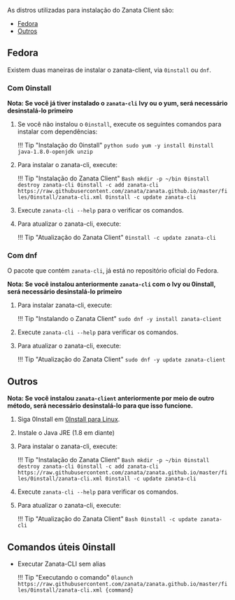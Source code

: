 As distros utilizadas para instalação do Zanata Client são:

* [Fedora](#fedora)
* [Outros](#outros)

## Fedora

Existem duas maneiras de instalar o zanata-client, via `0install` ou `dnf`.

### Com 0install

**Nota: Se você já tiver instalado o `zanata-cli` Ivy ou o yum, será necessário desinstalá-lo primeiro**

1. Se você não instalou o `0install`, execute os seguintes comandos para instalar com dependências:
    
    !!! Tip "Instalação do 0install"
        ```python
            sudo yum -y install 0install java-1.8.0-openjdk unzip
        ```


1. Para instalar o zanata-cli, execute:
    
    !!! Tip "Instalação do Zanata Client"
        ```Bash
            mkdir -p ~/bin
            0install destroy zanata-cli
            0install -c add zanata-cli https://raw.githubusercontent.com/zanata/zanata.github.io/master/files/0install/zanata-cli.xml
            0install -c update zanata-cli
        ```

1. Execute `zanata-cli --help` para o verificar os comandos.
2. Para atualizar o zanata-cli, execute:

    !!! Tip "Atualização do Zanata Client"
        ```
         0install -c update zanata-cli
        ```

### Com dnf

O pacote que contém `zanata-cli`, já está no repositório oficial do Fedora.

**Nota: Se você instalou anteriormente `zanata-cli` com o Ivy ou 0install, será necessário desinstalá-lo primeiro**

1. Para instalar zanata-cli, execute:

    !!! Tip "Instalando o Zanata Client"
        ```
         sudo dnf -y install zanata-client
        ```

1. Execute `zanata-cli --help` para verificar os comandos.

1. Para atualizar o zanata-cli, execute:

    !!! Tip "Atualização do Zanata Client"
        ```
            sudo dnf -y update zanata-client
        ```

## Outros

**Nota: Se você instalou `zanata-client` anteriormente por meio de outro método, será necessário desinstalá-lo para que isso funcione.**

1. Siga 0Install em [0Install para Linux](http://0install.net/install-linux.html/).
2. Instale o Java JRE (1.8 em diante)
3. Para instalar o zanata-cli, execute:

    !!! Tip "Instalação do Zanata Client"
        ```Bash
            mkdir -p ~/bin
            0install destroy zanata-cli
            0install -c add zanata-cli https://raw.githubusercontent.com/zanata/zanata.github.io/master/files/0install/zanata-cli.xml
            0install -c update zanata-cli
        ```

4. Execute `zanata-cli --help` para verificar os comandos.

5. Para atualizar o zanata-cli, execute:

    !!! Tip "Atualização do Zanata Client"
        ```Bash
            0install -c update zanata-cli
        ```

    

## Comandos úteis 0install
* Executar Zanata-CLI sem alias

    !!! Tip "Executando o comando"
        ```
            0launch https://raw.githubusercontent.com/zanata/zanata.github.io/master/files/0install/zanata-cli.xml {command}
        ```